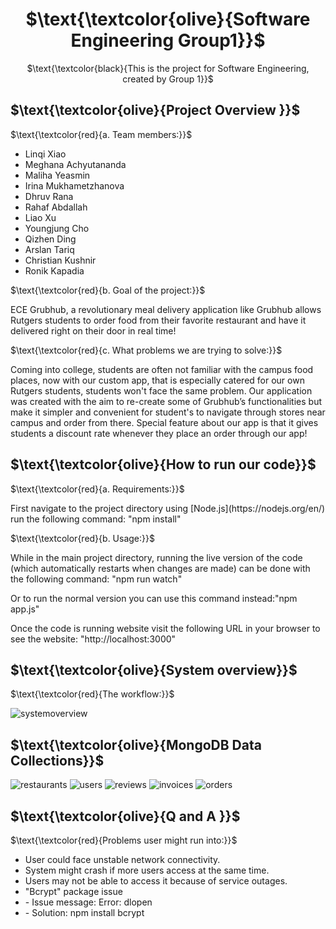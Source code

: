 <div align="center">
   <h1> $\text{\textcolor{olive}{Software Engineering Group1}}$ </h1>
   <p> $\text{\textcolor{black}{This is the project for Software Engineering, created by Group 1}}$ </p>
</div>

<h2> $\text{\textcolor{olive}{Project Overview }}$ </h2>

$\text{\textcolor{red}{a. Team members:}}$
<ul>
  <li>Linqi Xiao</li>
  <li>Meghana Achyutananda</li>
  <li>Maliha Yeasmin</li>
  <li>Irina Mukhametzhanova</li>
  <li>Dhruv Rana</li>
  <li>Rahaf Abdallah</li>
  <li>Liao Xu</li>
  <li>Youngjung Cho</li>
  <li>Qizhen Ding</li>
  <li>Arslan Tariq</li>
  <li>Christian Kushnir</li>
  <li>Ronik Kapadia</li>  
</ul>  

$\text{\textcolor{red}{b. Goal of the project:}}$ 

<p> ECE Grubhub, a revolutionary meal delivery application like Grubhub allows Rutgers students to order food from their favorite restaurant and have it delivered right on their door in real time! </p>

$\text{\textcolor{red}{c. What problems we are trying to solve:}}$

<p>Coming into college, students are often not familiar with the campus food places, now with our custom app, that is especially catered for our own Rutgers students, students won't face the same problem. Our application was created with the aim to re-create some of Grubhub’s functionalities but make it simpler and convenient for student's to navigate through stores near campus and order from there. Special feature about our app is that it gives students a discount rate whenever they place an order through our app! </p>

<h2> $\text{\textcolor{olive}{How to run our code}}$ </h2>

$\text{\textcolor{red}{a. Requirements:}}$

<p>First navigate to the project directory using [Node.js](https://nodejs.org/en/) run the following command: "npm install" </p>

$\text{\textcolor{red}{b. Usage:}}$

<p>While in the main project directory, running the live version of the code (which automatically restarts when changes are made) can be done with the following command: "npm run watch"</p>
<p> Or to run the normal version you can use this command instead:"npm app.js"</p>
<p> Once the code is running website visit the following URL in your browser to see the website: "http://localhost:3000" </p>
 
<h2> $\text{\textcolor{olive}{System overview}}$ </h2>

$\text{\textcolor{red}{The workflow:}}$

![systemoverview](https://user-images.githubusercontent.com/120688715/207990896-8b1e7ad8-11db-4d92-8347-d7795d30869c.png)

<h2> $\text{\textcolor{olive}{MongoDB Data Collections}}$ </h2>

![restaurants](https://user-images.githubusercontent.com/120688715/208208875-631dc03d-f93b-409b-9063-d008f5db1786.png)
![users](https://user-images.githubusercontent.com/120688715/208208905-3bbb92b3-1378-452d-b94e-16da3f2fcb65.png)
![reviews](https://user-images.githubusercontent.com/120688715/208208920-4a94ce64-cce2-47e3-a88b-84fa3772b1ce.png)
![invoices](https://user-images.githubusercontent.com/120688715/208208951-088d3a65-e785-4ad7-8064-1171576334a7.png)
![orders](https://user-images.githubusercontent.com/120688715/208208962-6e41547a-a8cc-4122-b96a-d433f60b9dc1.png)


<h2> $\text{\textcolor{olive}{Q and A }}$ </h2>

$\text{\textcolor{red}{Problems user might run into:}}$

<ul>
  <li>User could face unstable network connectivity.</li>
  <li>System might crash if more users access at the same time.</li>
  <li>Users may not be able to access it because of service outages.</li>
  <li>"Bcrypt" package issue</li>
  <li>       - Issue message: Error: dlopen</li>
  <li>       - Solution: npm install bcrypt</li>

</ul>




